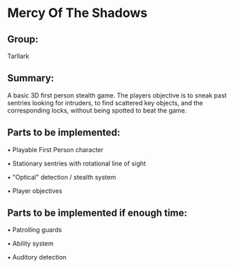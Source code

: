 # Mercy Of The Shadows

## Group:
Tarllark

## Summary:
A basic 3D first person stealth game. The players objective is to sneak past sentries looking for intruders, to find scattered key objects, and the corresponding locks, without being spotted to beat the game.

## Parts to be implemented:
• Playable First Person character

• Stationary sentries with rotational line of sight

• "Optical" detection / stealth system

• Player objectives

## Parts to be implemented if enough time:
• Patrolling guards

• Ability system

• Auditory detection
